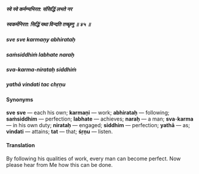 ##### स्वे स्वे कर्मण्यभिरत: संसिद्धिं लभते नर
##### स्वकर्मनिरत: सिद्धिं यथा विन्दति तच्छृणु ॥ ४५ ॥

##### sve sve karmaṇy abhirataḥ
##### saṁsiddhiṁ labhate naraḥ
##### sva-karma-nirataḥ siddhiṁ
##### yathā vindati tac chṛṇu

#### Synonyms

**sve** **sve** — each his own; **karmaṇi** — work; **abhirataḥ** — following; **saṁsiddhim** — perfection; **labhate** — achieves; **naraḥ** — a man; **sva**-**karma** — in his own duty; **nirataḥ** — engaged; **siddhim** — perfection; **yathā** — as; **vindati** — attains; **tat** — that; **śṛṇu** — listen.

#### Translation

By following his qualities of work, every man can become perfect. Now please hear from Me how this can be done.